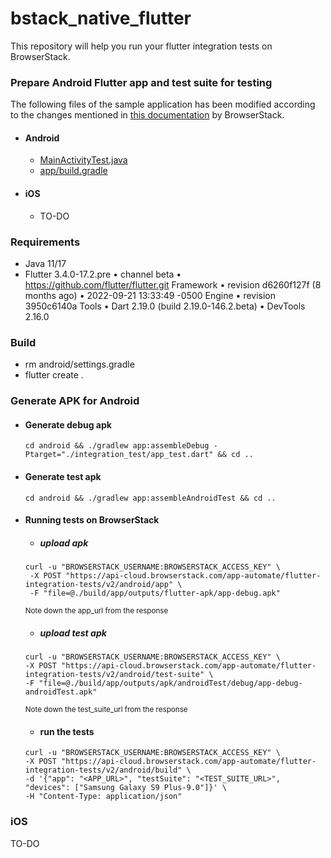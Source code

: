 # bstack_native_flutter

This repository will help you run your flutter integration tests on BrowserStack.


### Prepare Android Flutter app and test suite for testing
The following files of the sample application has been modified according to the changes mentioned in [this documentation](https://www.browserstack.com/docs/app-automate/flutter/getting-started) by BrowserStack.
- #### Android
  - [MainActivityTest.java](https://github.com/BrowserStackCE/bstack_native_flutter/blob/develop/android/app/src/androidTest/java/dev/flutter/testing_app/MainActivityTest.java)
  - [app/build.gradle](https://github.com/BrowserStackCE/bstack_native_flutter/blob/develop/android/app/build.gradle)

- #### iOS
  - TO-DO

### Requirements
- Java 11/17
- Flutter 3.4.0-17.2.pre • channel beta • https://github.com/flutter/flutter.git
Framework • revision d6260f127f (8 months ago) • 2022-09-21 13:33:49 -0500
Engine • revision 3950c6140a
Tools • Dart 2.19.0 (build 2.19.0-146.2.beta) • DevTools 2.16.0

### Build
- rm android/settings.gradle
- flutter create .

### Generate APK for Android
- #### Generate debug apk
  `cd android && ./gradlew app:assembleDebug -Ptarget="./integration_test/app_test.dart" && cd ..`
- #### Generate test apk
  `cd android && ./gradlew app:assembleAndroidTest && cd ..`
- #### Running tests on BrowserStack
  - ##### upload apk
  ```
  curl -u "BROWSERSTACK_USERNAME:BROWSERSTACK_ACCESS_KEY" \
   -X POST "https://api-cloud.browserstack.com/app-automate/flutter-integration-tests/v2/android/app" \
   -F "file=@./build/app/outputs/flutter-apk/app-debug.apk"
   ```
   <sub>Note down the app_url from the response</sub>
   
   - ##### upload test apk
   ```
   curl -u "BROWSERSTACK_USERNAME:BROWSERSTACK_ACCESS_KEY" \
   -X POST "https://api-cloud.browserstack.com/app-automate/flutter-integration-tests/v2/android/test-suite" \
   -F "file=@./build/app/outputs/apk/androidTest/debug/app-debug-androidTest.apk"
   ```
  <sub>Note down the test_suite_url from the response</sub>
   
   - #### run the tests
   ```
   curl -u "BROWSERSTACK_USERNAME:BROWSERSTACK_ACCESS_KEY" \
   -X POST "https://api-cloud.browserstack.com/app-automate/flutter-integration-tests/v2/android/build" \
   -d '{"app": "<APP_URL>", "testSuite": "<TEST_SUITE_URL>", "devices": ["Samsung Galaxy S9 Plus-9.0"]}' \
   -H "Content-Type: application/json"
   ```
  
### iOS
TO-DO




  
  
   


